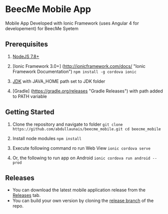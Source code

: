 # BeecMe Mobile App
Mobile App Developed with Ionic Framework (uses Angular 4 for developement) for BeecMe Syetem

## Prerequisites
1. [NodeJS 7.8+](https://nodejs.org/en/download/current)

2. [Ionic Framework 3.0+] (http://ionicframework.com/docs/ "Ionic Framework Documentation")
`npm install -g cordova ionic`

3. [JDK](http://www.oracle.com/technetwork/java/javase/downloads/ "Java SE Downloads") with JAVA_HOME path set to JDK folder

4. [Gradle] (https://gradle.org/releases "Gradle Releases") with path added to PATH variable

## Getting Started
1. Clone the repository and navigate to folder
`
git clone https://github.com/abdullaunais/beecme_mobile.git
cd beecme_mobile
`

3. Install node modules
`npm install`

4. Execute following  command ro run Web View
`ionic cordova serve`

5. Or, the following to run app on Android
`ionic cordova run android --prod`

## Releases
* You can download the latest mobile application release from the [Releases](../releases "BeecMe Releases") tab.
* You can build your own version by cloning the [release branch](../tree/release "release branch") of the repo.